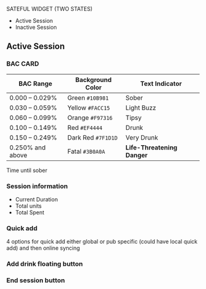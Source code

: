 SATEFUL WIDGET (TWO STATES)

- Active Session
- Inactive Session

## Active Session

### BAC CARD

| **BAC Range**    | **Background Color** | **Text Indicator**          |
| ---------------- | -------------------- | --------------------------- |
| 0.000 – 0.029%   | Green `#10B981`      | Sober                       |
| 0.030 – 0.059%   | Yellow `#FACC15`     | Light Buzz                  |
| 0.060 – 0.099%   | Orange `#F97316`     | Tipsy                       |
| 0.100 – 0.149%   | Red `#EF4444`        | Drunk                       |
| 0.150 – 0.249%   | Dark Red `#7F1D1D`   | Very Drunk                  |
| 0.250% and above | Fatal `#3B0A0A`      | **Life-Threatening Danger** |

Time until sober

### Session information

- Current Duration
- Total units
- Total Spent

### Quick add

4 options for quick add either global or pub specific (could have local quick add) and then online syncing

### Add drink floating button

### End session button
